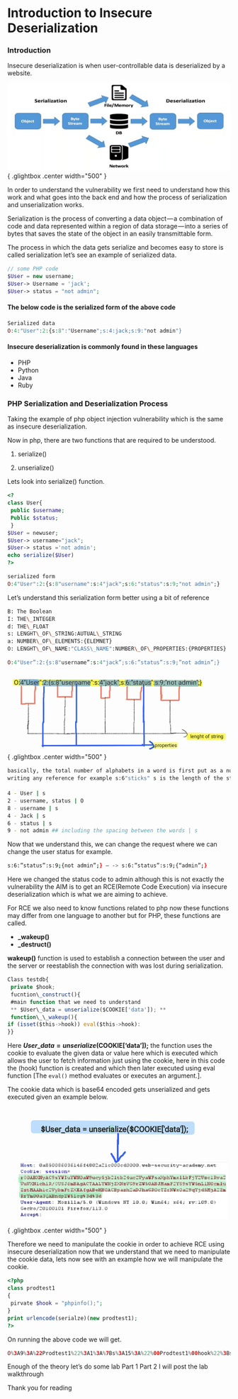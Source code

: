 
# Introduction to Insecure Deserialization

### Introduction

Insecure deserialization is when user-controllable data is deserialized by a website.

![Open Lightbox](../assets/id1.webp){ .glightbox .center width="500" }

In order to understand the vulnerability we first need to understand how this work and what goes into the back end and how the process of serialization and unserialization works.

Serialization is the process of converting a data object — a combination of code and data represented within a region of data storage — into a series of bytes that saves the state of the object in an easily transmittable form.

The process in which the data gets serialize and becomes easy to store is called serialization let’s see an example of serialized data.


```php linenums="1"
// some PHP code   
$User = new username;  
$User-> Username = 'jack';   
$User-> status = "not admin";
```
#### The below code is the serialized form of the above code


```php linenums="1"
Serialized data  
O:4:"User":2:{s:8":"Username";s:4:jack;s:9:"not admin"}
```
#### Insecure deserialization is commonly found in these languages

* PHP
* Python
* Java
* Ruby

### PHP Serialization and Deserialization Process

Taking the example of php object injection vulnerability which is the same as insecure deserialization.

Now in php, there are two functions that are required to be understood.

1) serialize()

2) unserialize()

Lets look into serialize() function.

```php linenums="1"
<?  
class User{  
 public $username;  
 Public $status;  
 }  
$User = newuser;  
$User-> username="jack";  
$User-> status ='not admin';  
echo serialize($User)   
?> 
```

```php
serialized form  
O:4"User":2:{s:8"username":s:4"jack";s:6:"status":s:9;"not admin";}
```
Let’s understand this serialization form better using a bit of reference

```bash
B: The Boolean   
I: THE\_INTEGER  
d: THE\_FLOAT   
s: LENGHT\_OF\_STRING:AUTUAL\_STRING  
a: NUMBER\_OF\_ELEMENTS:{ELEMNET}  
O: LENGHT\_OF\_NAME:"CLASS\_NAME":NUMBER\_OF\_PROPERTIES:{PROPERTIES}
```

```php
O:4"User”:2:{s:8"username”:s:4"jack”;s:6:”status”:s:9;”not admin”;}
```

![Open Lightbox](../assets/id2.webp){ .glightbox .center width="500" }


```bash
basically, the total number of alphabets in a word is first put as a number after   
writing any reference for example s:6"sticks" s is the length of the string  
   
4 - User | s  
2 - username, status | O  
8 - username | s  
4 - Jack | s  
6 - status | s  
9 - not admin ## including the spacing between the words | s 
```
Now that we understand this, we can change the request where we can change the user status for example.

```bash
s:6:”status”:s:9;{not admin”;} — -> s:6:”status”:s:9;{“admin”;}
```

Here we changed the status code to admin although this is not exactly the vulnerability the AIM is to get an RCE(Remote Code Execution) via insecure deserialization which is what we are aiming to achieve.

For RCE we also need to know functions related to php now these functions may differ from one language to another but for PHP, these functions are called.

* **\_wakeup()**
* **\_destruct()**

**wakeup()** function is used to establish a connection between the user and the server or reestablish the connection with was lost during serialization.


```js  linenums="1" hl_lines="4-7"
Class testdb{  
 private $hook;  
 fucntion\_construct(){  
 #main function that we need to understand   
 ** $User\_data = unserialize($COOKIE['data']); **  
 function\_\_wakeup(){  
if (isset($this->hook)) eval($this->hook):   
}}
```
Here **$User\_data = unserialize($COOKIE[‘data’]);** the function uses the cookie to evaluate the given data or value here which is executed which allows the user to fetch information just using the cookie, here in this code the (hook) function is created and which then later executed using eval function [The `eval()` method evaluates or executes an argument.].

The cookie data which is base64 encoded gets unserialized and gets executed given an example below.

![Open Lightbox](../assets/id3.webp){ .glightbox .center width="500" }

Therefore we need to manipulate the cookie in order to achieve RCE using insecure deserialization now that we understand that we need to manipulate the cookie data, lets now see with an example how we will manipulate the cookie.


```php linenums="1"
<?php  
class prodtest1  
{   
 pirvate $hook = "phpinfo();";  
}  
print urlencode(serialze)(new prodtest1);  
?>
```
On running the above code we will get.


```php linenums="1"
O%3A9%3A%22Prodtest1%22%3A1%3A%7Bs%3A15%3A%22%00Prodtest1%00hook%22%3Bs%3A10%3A%22phpinfo%28%29%3B%22%3B%7D
```

Enough of the theory let’s do some lab
Part 1
Part 2
I will post the lab walkthrough

Thank you for reading


